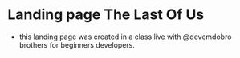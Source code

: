 # Landing page The Last Of Us

- this landing page was created in a class live with @devemdobro brothers for beginners developers.
